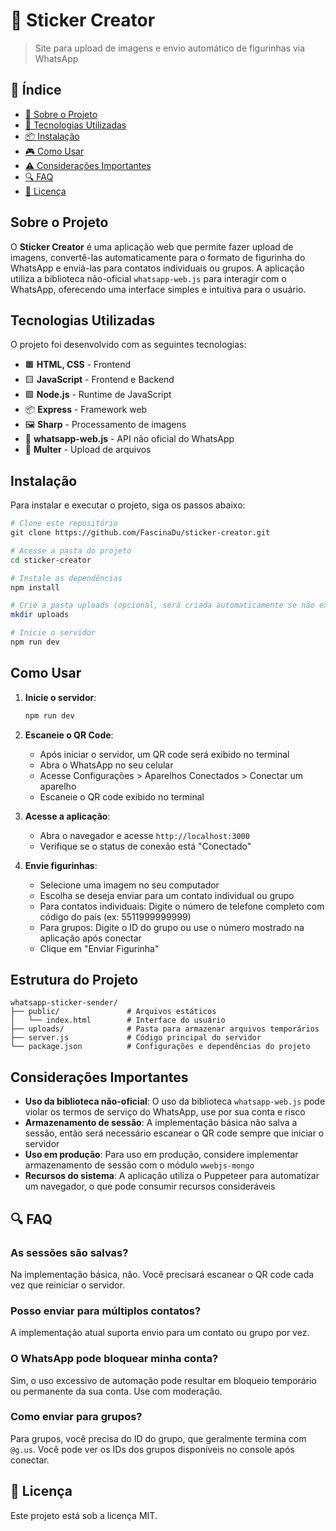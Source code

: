 # 🔄 Sticker Creator

> Site para upload de imagens e envio automático de figurinhas via WhatsApp

## 📖 Índice

- [📌 Sobre o Projeto](#sobre-o-projeto)
- [🚀 Tecnologias Utilizadas](#tecnologias-utilizadas)
- [📦 Instalação](#instalação)
- [🎮 Como Usar](#como-usar)
- [⚠️ Considerações Importantes](#considerações-importantes)
- [🔍 FAQ](#faq)
- [📜 Licença](#licença)

## Sobre o Projeto

O **Sticker Creator** é uma aplicação web que permite fazer upload de imagens, convertê-las automaticamente para o formato de figurinha do WhatsApp e enviá-las para contatos individuais ou grupos. A aplicação utiliza a biblioteca não-oficial `whatsapp-web.js` para interagir com o WhatsApp, oferecendo uma interface simples e intuitiva para o usuário.

## Tecnologias Utilizadas

O projeto foi desenvolvido com as seguintes tecnologias:

- 🟧 **HTML, CSS** - Frontend
- 🟨 **JavaScript** - Frontend e Backend
- 🟩 **Node.js** - Runtime de JavaScript
- 📦 **Express** - Framework web
- 🖼️ **Sharp** - Processamento de imagens
- 📱 **whatsapp-web.js** - API não oficial do WhatsApp
- 🔄 **Multer** - Upload de arquivos

## Instalação

Para instalar e executar o projeto, siga os passos abaixo:

```bash
# Clone este repositório
git clone https://github.com/FascinaDu/sticker-creator.git

# Acesse a pasta do projeto
cd sticker-creator

# Instale as dependências
npm install

# Crie a pasta uploads (opcional, será criada automaticamente se não existir)
mkdir uploads

# Inicie o servidor
npm run dev
```

## Como Usar

1. **Inicie o servidor**:
   ```bash
   npm run dev
   ```

2. **Escaneie o QR Code**:
   - Após iniciar o servidor, um QR code será exibido no terminal
   - Abra o WhatsApp no seu celular
   - Acesse Configurações > Aparelhos Conectados > Conectar um aparelho
   - Escaneie o QR code exibido no terminal

3. **Acesse a aplicação**:
   - Abra o navegador e acesse `http://localhost:3000`
   - Verifique se o status de conexão está "Conectado"

4. **Envie figurinhas**:
   - Selecione uma imagem no seu computador
   - Escolha se deseja enviar para um contato individual ou grupo
   - Para contatos individuais: Digite o número de telefone completo com código do país (ex: 5511999999999)
   - Para grupos: Digite o ID do grupo ou use o número mostrado na aplicação após conectar
   - Clique em "Enviar Figurinha"

## Estrutura do Projeto

```
whatsapp-sticker-sender/
├── public/               # Arquivos estáticos
│   └── index.html        # Interface do usuário
├── uploads/              # Pasta para armazenar arquivos temporários
├── server.js             # Código principal do servidor
└── package.json          # Configurações e dependências do projeto
```

## Considerações Importantes

- **Uso da biblioteca não-oficial**: O uso da biblioteca `whatsapp-web.js` pode violar os termos de serviço do WhatsApp, use por sua conta e risco
- **Armazenamento de sessão**: A implementação básica não salva a sessão, então será necessário escanear o QR code sempre que iniciar o servidor
- **Uso em produção**: Para uso em produção, considere implementar armazenamento de sessão com o módulo `wwebjs-mongo`
- **Recursos do sistema**: A aplicação utiliza o Puppeteer para automatizar um navegador, o que pode consumir recursos consideráveis

## 🔍 FAQ

### As sessões são salvas?
Na implementação básica, não. Você precisará escanear o QR code cada vez que reiniciar o servidor.

### Posso enviar para múltiplos contatos?
A implementação atual suporta envio para um contato ou grupo por vez.

### O WhatsApp pode bloquear minha conta?
Sim, o uso excessivo de automação pode resultar em bloqueio temporário ou permanente da sua conta. Use com moderação.

### Como enviar para grupos?
Para grupos, você precisa do ID do grupo, que geralmente termina com `@g.us`. Você pode ver os IDs dos grupos disponíveis no console após conectar.

## 📜 Licença

Este projeto está sob a licença MIT.

